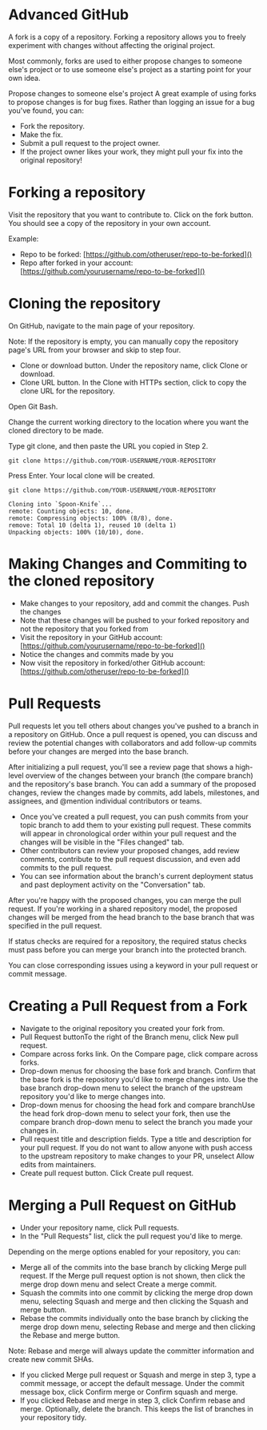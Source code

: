 # Advanced GitHub

A fork is a copy of a repository. Forking a repository allows you to freely experiment with changes without affecting the original project.

Most commonly, forks are used to either propose changes to someone else's project or to use someone else's project as a starting point for your own idea.

Propose changes to someone else's project
A great example of using forks to propose changes is for bug fixes. Rather than logging an issue for a bug you've found, you can:

* Fork the repository.
* Make the fix.
* Submit a pull request to the project owner.
* If the project owner likes your work, they might pull your fix into the original repository!

# Forking a repository

Visit the repository that you want to contribute to. Click on the fork button. You should see a copy of the repository in your own account.

Example:
* Repo to be forked: [https://github.com/otheruser/repo-to-be-forked]()
* Repo after forked in your account: [https://github.com/yourusername/repo-to-be-forked]()

# Cloning the repository

On GitHub, navigate to the main page of your repository.

Note: If the repository is empty, you can manually copy the repository page's URL from your browser and skip to step four.

* Clone or download button. Under the repository name, click Clone or download.
* Clone URL button. In the Clone with HTTPs section, click to copy the clone URL for the repository.

Open Git Bash.

Change the current working directory to the location where you want the cloned directory to be made.

Type git clone, and then paste the URL you copied in Step 2.

```git clone https://github.com/YOUR-USERNAME/YOUR-REPOSITORY```

Press Enter. Your local clone will be created.

```git clone https://github.com/YOUR-USERNAME/YOUR-REPOSITORY```

```
Cloning into `Spoon-Knife`...
remote: Counting objects: 10, done.
remote: Compressing objects: 100% (8/8), done.
remove: Total 10 (delta 1), reused 10 (delta 1)
Unpacking objects: 100% (10/10), done.
```

# Making Changes and Commiting to the cloned repository

* Make changes to your repository, add and commit the changes. Push the changes
* Note that these changes will be pushed to your forked repository and not the repository that you forked from
* Visit the repository in your GitHub account: [https://github.com/yourusername/repo-to-be-forked]()
* Notice the changes and commits made by you
* Now visit the repository in forked/other GitHub account: [https://github.com/otheruser/repo-to-be-forked]()

# Pull Requests

Pull requests let you tell others about changes you've pushed to a branch in a repository on GitHub. Once a pull request is opened, you can discuss and review the potential changes with collaborators and add follow-up commits before your changes are merged into the base branch.

After initializing a pull request, you'll see a review page that shows a high-level overview of the changes between your branch (the compare branch) and the repository's base branch. You can add a summary of the proposed changes, review the changes made by commits, add labels, milestones, and assignees, and @mention individual contributors or teams.

* Once you've created a pull request, you can push commits from your topic branch to add them to your existing pull request. These commits will appear in chronological order within your pull request and the changes will be visible in the "Files changed" tab.
* Other contributors can review your proposed changes, add review comments, contribute to the pull request discussion, and even add commits to the pull request.
* You can see information about the branch's current deployment status and past deployment activity on the "Conversation" tab.

After you're happy with the proposed changes, you can merge the pull request. If you're working in a shared repository model, the proposed changes will be merged from the head branch to the base branch that was specified in the pull request.

If status checks are required for a repository, the required status checks must pass before you can merge your branch into the protected branch.

You can close corresponding issues using a keyword in your pull request or commit message. 

# Creating a Pull Request from a Fork

* Navigate to the original repository you created your fork from.
* Pull Request buttonTo the right of the Branch menu, click New pull request.
* Compare across forks link. On the Compare page, click compare across forks.
* Drop-down menus for choosing the base fork and branch. Confirm that the base fork is the repository you'd like to merge  changes into. Use the base branch drop-down menu to select the branch of the upstream repository you'd like to merge changes into.
* Drop-down menus for choosing the head fork and compare branchUse the head fork drop-down menu to select your fork, then use the compare branch drop-down menu to select the branch you made your changes in.
* Pull request title and description fields. Type a title and description for your pull request. If you do not want to allow anyone with push access to the upstream repository to make changes to your PR, unselect Allow edits from maintainers.
* Create pull request button. Click Create pull request.

# Merging a Pull Request on GitHub

* Under your repository name, click Pull requests.
* In the "Pull Requests" list, click the pull request you'd like to merge.

Depending on the merge options enabled for your repository, you can:

* Merge all of the commits into the base branch by clicking Merge pull request. If the Merge pull request option is not shown, then click the merge drop down menu and select Create a merge commit.
* Squash the commits into one commit by clicking the merge drop down menu, selecting Squash and merge and then clicking the Squash and merge button.
* Rebase the commits individually onto the base branch by clicking the merge drop down menu, selecting Rebase and merge and then clicking the Rebase and merge button.

Note: Rebase and merge will always update the committer information and create new commit SHAs.

* If you clicked Merge pull request or Squash and merge in step 3, type a commit message, or accept the default message. Under the commit message box, click Confirm merge or Confirm squash and merge.
* If you clicked Rebase and merge in step 3, click Confirm rebase and merge. Optionally, delete the branch. This keeps the list of branches in your repository tidy.